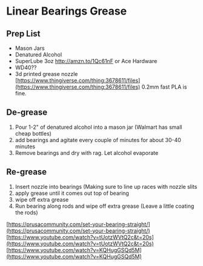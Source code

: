 # Linear Bearings Grease
## Prep List
* Mason Jars
* Denatured Alcohol
* SuperLube 3oz    http://amzn.to/1Qc61nF or Ace Hardware
* WD40??
* 3d printed grease nozzle
  [https://www.thingiverse.com/thing:3678611/files](https://www.thingiverse.com/thing:3678611/files)
   0.2mm fast PLA is fine.
 
## De-grease
1. Pour 1-2" of denatured alcohol into a mason jar (Walmart has small cheap bottles)
2. add bearings and agitate every couple of minutes for about 30-40 minutes
3. Remove bearings and dry with rag.  Let alcohol evaporate

## Re-grease
1. Insert nozzle into bearings (Making sure to line up races with nozzle slits
2. apply grease until it comes out top of bearing
3. wipe off extra grease
4. Run bearing along rods and wipe off extra grease (Leave a little coating the rods)
 
    
[https://prusacommunity.com/set-your-bearing-straight/](https://prusacommunity.com/set-your-bearing-straight/)
[https://www.youtube.com/watch?v=tUotzWVtQ2c&t=20s](https://www.youtube.com/watch?v=tUotzWVtQ2c&t=20s)
[https://www.youtube.com/watch?v=KQHugGSQd5M](https://www.youtube.com/watch?v=KQHugGSQd5M)
<!--stackedit_data:
eyJoaXN0b3J5IjpbMzI3MzExNTk2LC03NzI1NzMyMTBdfQ==
-->